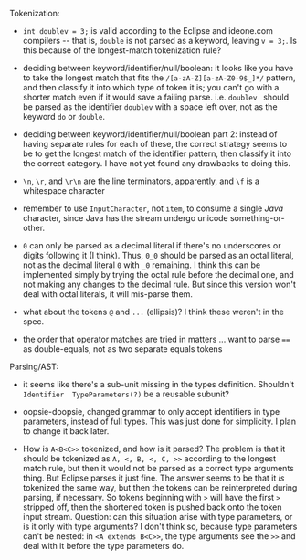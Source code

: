 Tokenization:

 - `int doublev = 3;` is valid according to the Eclipse and ideone.com compilers --
   that is, `double` is not parsed as a keyword, leaving `v = 3;`.
   Is this because of the longest-match tokenization rule?

 - deciding between keyword/identifier/null/boolean:  it looks like you have to take 
   the longest match that fits the `/[a-zA-Z][a-zA-Z0-9$_]*/` pattern, and then 
   classify it into which type of token it is; you can't go with a shorter match even
   if it would save a failing parse.  i.e. `doublev ` should be parsed as the identifier
   `doublev` with a space left over, not as the keyword `do` or `double`.
   
 - deciding between keyword/identifier/null/boolean part 2:  instead of having separate rules for
   each of these, the correct strategy seems to be to get the longest match of the identifier 
   pattern, then classify it into the correct category.  I have not yet found any drawbacks to 
   doing this.
   
 - `\n`, `\r`, and `\r\n` are the line terminators, apparently, and `\f` is a whitespace character

 - remember to use `InputCharacter`, not `item`, to consume a single *Java* character, since Java
   has the stream undergo unicode something-or-other.
 
 - `0` can only be parsed as a decimal literal if there's no underscores or digits following it
   (I think).  Thus, `0_0` should be parsed as an octal literal, not as the decimal literal `0` 
   with `_0` remaining.  I think this can be implemented simply by trying the octal rule before
   the decimal one, and not making any changes to the decimal rule.  But since this version won't
   deal with octal literals, it will mis-parse them.
   
 - what about the tokens `@` and `...` (ellipsis)?  I think these weren't in the spec.
 
 - the order that operator matches are tried in matters ... want to parse `==` as double-equals,
   not as two separate equals tokens

   
Parsing/AST:

 - it seems like there's a sub-unit missing in the types definition.  Shouldn't 
   `Identifier  TypeParameters(?)` be a reusable subunit?

 - oopsie-doopsie, changed grammar to only accept identifiers in type parameters, instead of full
   types.  This was just done for simplicity.  I plan to change it back later.

 - How is `A<B<C>>` tokenized, and how is it parsed?  The problem is that it should be tokenized 
   as `A, <, B, <, C, >>` according to the longest match rule, but then it would not be parsed as
   a correct type arguments thing.  But Eclipse parses it just fine.  The answer seems to be that
   it *is* tokenized the same way, but then the tokens can be reinterpreted during parsing, if
   necessary.  So tokens beginning with `>` will have the first `>` stripped off, then the shortened
   token is pushed back onto the token input stream.
   Question:  can this situation arise with type parameters, or is it only with type arguments?
   I don't think so, because type parameters can't be nested:  in `<A extends B<C>>`, the type
   arguments see the `>>` and deal with it before the type parameters do.
